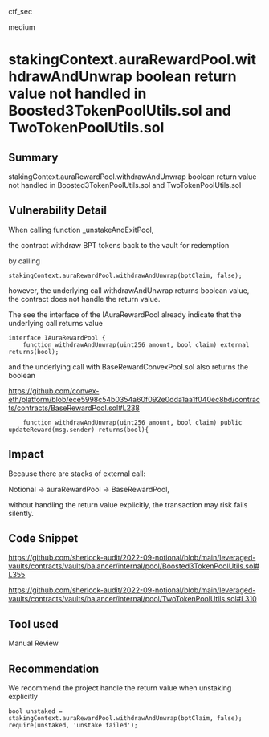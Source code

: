 ctf_sec

medium

# stakingContext.auraRewardPool.withdrawAndUnwrap boolean return value not handled in Boosted3TokenPoolUtils.sol and TwoTokenPoolUtils.sol

## Summary

stakingContext.auraRewardPool.withdrawAndUnwrap boolean return value not handled in Boosted3TokenPoolUtils.sol and TwoTokenPoolUtils.sol

## Vulnerability Detail

When calling function _unstakeAndExitPool,

the contract withdraw BPT tokens back to the vault for redemption

by calling 

```solidity
stakingContext.auraRewardPool.withdrawAndUnwrap(bptClaim, false);
```

however, the underlying call withdrawAndUnwrap returns boolean value, the contract does not handle the return value.

The see the interface of the IAuraRewardPool already indicate that the underlying call returns value

```solidity
interface IAuraRewardPool {
    function withdrawAndUnwrap(uint256 amount, bool claim) external returns(bool);
```

and the underlying call with BaseRewardConvexPool.sol also returns the boolean

https://github.com/convex-eth/platform/blob/ece5998c54b0354a60f092e0dda1aa1f040ec8bd/contracts/contracts/BaseRewardPool.sol#L238

```solidity
    function withdrawAndUnwrap(uint256 amount, bool claim) public updateReward(msg.sender) returns(bool){
```

## Impact

Because there are stacks of external call:

Notional -> auraRewardPool -> BaseRewardPool,

without handling the return value explicitly, the transaction may risk fails silently.

## Code Snippet

https://github.com/sherlock-audit/2022-09-notional/blob/main/leveraged-vaults/contracts/vaults/balancer/internal/pool/Boosted3TokenPoolUtils.sol#L355

https://github.com/sherlock-audit/2022-09-notional/blob/main/leveraged-vaults/contracts/vaults/balancer/internal/pool/TwoTokenPoolUtils.sol#L310

## Tool used

Manual Review

## Recommendation

We recommend the project handle the return value when unstaking explicitly

```solidity
bool unstaked = stakingContext.auraRewardPool.withdrawAndUnwrap(bptClaim, false);
require(unstaked, 'unstake failed');
```
